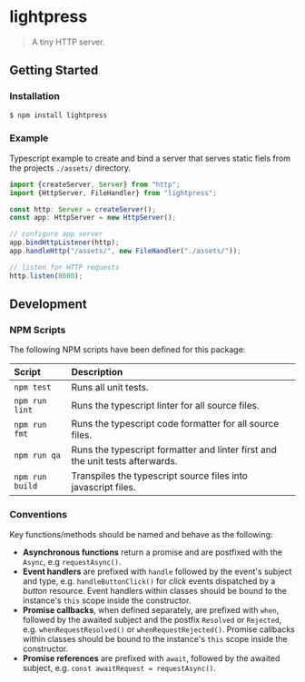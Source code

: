 lightpress
===============================================================================

> A tiny HTTP server.


Getting Started
-------------------------------------------------------------------------------

### Installation

```bash
$ npm install lightpress
```

### Example

Typescript example to create and bind a server that serves static fiels from the projects `./assets/` directory.

```ts
import {createServer, Server} from "http";
import {HttpServer, FileHandler} from "lightpress";

const http: Server = createServer();
const app: HttpServer = new HttpServer();

// configure app server
app.bindHttpListener(http);
app.handleHttp("/assets/", new FileHandler("./assets/"));

// listen for HTTP requests
http.listen(8080);
```


Development
-------------------------------------------------------------------------------

### NPM Scripts

The following NPM scripts have been defined for this package:

| Script             | Description
| :----------------- | :-------------------------------------------------------
| `npm test`         | Runs all unit tests.
| `npm run lint`     | Runs the typescript linter for all source files.
| `npm run fmt`      | Runs the typescript code formatter for all source files.
| `npm run qa`       | Runs the typescript formatter and linter first and the unit tests afterwards.
| `npm run build`    | Transpiles the typescript source files into javascript files.

### Conventions

Key functions/methods should be named and behave as the following:

- **Asynchronous functions** return a promise and are postfixed with the `Async`, e.g `requestAsync()`.
- **Event handlers** are prefixed with `handle` followed by the event's subject and type, e.g. `handleButtonClick()` for *click* events dispatched by a *button* resource. Event handlers within classes should be bound to the instance's `this` scope inside the constructor.
- **Promise callbacks**, when defined separately, are prefixed with `when`, followed by the awaited subject and the postfix `Resolved` or `Rejected`, e.g. `whenRequestResolved()` or `whenRequestRejected()`. Promise callbacks within classes should be bound to the instance's `this` scope inside the constructor.
- **Promise references** are prefixed with `await`, followed by the awaited subject, e.g. `const awaitRequest = requestAsync()`.
